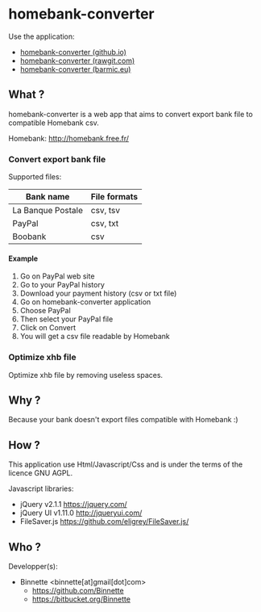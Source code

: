 # homebank-converter #
Use the application:

* [homebank-converter (github.io)](http://binnette.github.io/homebank-converter/)
* [homebank-converter (rawgit.com)](https://rawgit.com/Binnette/homebank-converter/master/index.html)
* [homebank-converter (barmic.eu)](https://hbc.barmic.eu/)

## What ? ##
homebank-converter is a web app that aims to convert export bank file to compatible Homebank csv.

Homebank: http://homebank.free.fr/

### Convert export bank file ###
Supported files:

| Bank name         | File formats |
| ----------------- | ------------ |
| La Banque Postale | csv, tsv     |
| PayPal            | csv, txt     |
| Boobank           | csv          |

#### Example ####
1. Go on PayPal web site
2. Go to your PayPal history
3. Download your payment history (csv or txt file)
4. Go on homebank-converter application
5. Choose PayPal
6. Then select your PayPal file
7. Click on Convert
8. You will get a csv file readable by Homebank

### Optimize xhb file ###
Optimize xhb file by removing useless spaces.

## Why ? ##
Because your bank doesn't export files compatible with Homebank :)

## How ? ##
This application use Html/Javascript/Css and is under the terms of the licence GNU AGPL.

Javascript libraries:

* jQuery v2.1.1 https://jquery.com/
* jQuery UI v1.11.0 http://jqueryui.com/
* FileSaver.js https://github.com/eligrey/FileSaver.js/

## Who ? ##
Developper(s):

* Binnette <binnette[at]gmail[dot]com>
  * https://github.com/Binnette
  * https://bitbucket.org/Binnette
